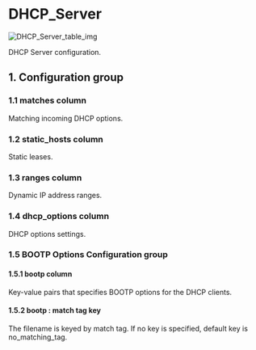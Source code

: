 # DHCP_Server

![DHCP_Server_table_img](http://www.plantuml.com/plantuml/img/SoWkIImgAStDuKhEIImkLd3nS0u8BYgBzqqiISvGiB5Hq0ZHoSbCpoX9BqfDpTDKiBD3KnYKc9UUYazXM90R8NFYWrEBobABYB4kk2In93CvtYE_k8GOvVu59PdvUTXL8jkigsk7wYESik20mIcBv3oSQY1kuWA52qmOgepB8JKl1HWN)

DHCP Server configuration.

## 1. Configuration group

### 1.1 matches column

Matching incoming DHCP options.

### 1.2 static_hosts column

Static leases.

### 1.3 ranges column

Dynamic IP address ranges.

### 1.4 dhcp_options column

DHCP options settings.

### 1.5 BOOTP Options Configuration group

#### 1.5.1 bootp column

Key-value pairs that specifies BOOTP options for the DHCP clients.

#### 1.5.2 bootp : match tag key

The filename is keyed by match tag. If no key is specified, default key is
no_matching_tag.

